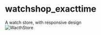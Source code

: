 # watchshop_exacttime
A watch store, with responsive design
<br>
![WacthStore](assets/img/WatchStore-ExactTime.gif)
